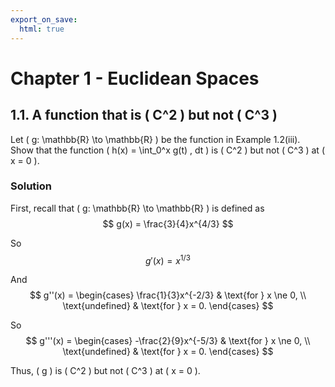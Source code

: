 ```yaml
---
export_on_save:
  html: true
---
```


# Chapter 1 - Euclidean Spaces

## 1.1. A function that is \( C^2 \) but not \( C^3 \)

Let \( g: \mathbb{R} \to \mathbb{R} \) be the function in Example 1.2(iii). Show that the function \( h(x) = \int_0^x g(t) \, dt \) is \( C^2 \) but not \( C^3 \) at \( x = 0 \).

### Solution

First, recall that \( g: \mathbb{R} \to \mathbb{R} \) is defined as 
$$  
g(x) = \frac{3}{4}x^{4/3} 
$$

So
$$  
g'(x) = x^{1/3}
$$

And
$$
g''(x) = 
\begin{cases} 
\frac{1}{3}x^{-2/3} & \text{for } x \ne 0, \\
\text{undefined} & \text{for } x = 0.
\end{cases}
$$

So
$$
g'''(x) = 
\begin{cases} 
-\frac{2}{9}x^{-5/3} & \text{for } x \ne 0, \\
\text{undefined} & \text{for } x = 0.
\end{cases}
$$

Thus, \( g \) is \( C^2 \) but not \( C^3 \) at \( x = 0 \).